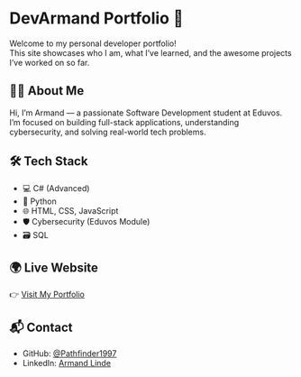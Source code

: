 # DevArmand Portfolio 🚀

Welcome to my personal developer portfolio!  
This site showcases who I am, what I’ve learned, and the awesome projects I’ve worked on so far.

## 👨‍💻 About Me

Hi, I’m Armand — a passionate Software Development student at Eduvos.  
I’m focused on building full-stack applications, understanding cybersecurity, and solving real-world tech problems.

## 🛠️ Tech Stack

- 💻 C# (Advanced)
- 🐍 Python
- 🌐 HTML, CSS, JavaScript
- 🛡️ Cybersecurity (Eduvos Module)
- 🗃️ SQL

## 🌍 Live Website

👉 [Visit My Portfolio](https://pathfinder1997.github.io/dev-armand-portfolio/)

## 📬 Contact

- GitHub: [@Pathfinder1997](https://github.com/Pathfinder1997)  
- LinkedIn: [Armand Linde](https://www.linkedin.com/in/armand-lin)
